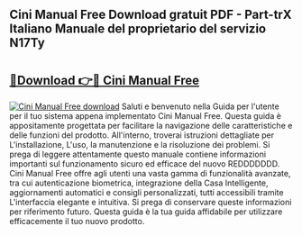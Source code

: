## Cini Manual Free Download gratuit PDF - Part-trX Italiano Manuale del proprietario del servizio N17Ty

# <h2><a href="http://dfa5cd3.blite.top/?on=Cini+Manual+Free">🔗Download 👉🔴 Cini Manual Free</a></h2>

[![Cini Manual Free download](https://i.imgur.com/lujVjoI.png)](http://dfa5cd3.blite.top/?on=Cini+Manual+Free)
Saluti e benvenuto nella Guida per l'utente per il tuo sistema appena implementato Cini Manual Free. Questa guida è appositamente progettata per facilitare la navigazione delle caratteristiche e delle funzioni del prodotto. All'interno, troverai istruzioni dettagliate per L'installazione, L'uso, la manutenzione e la risoluzione dei problemi. Si prega di leggere attentamente questo manuale contiene informazioni importanti sul funzionamento sicuro ed efficace del nuovo REDDDDDDD. Cini Manual Free offre agli utenti una vasta gamma di funzionalità avanzate, tra cui autenticazione biometrica, integrazione della Casa Intelligente, aggiornamenti automatici e consigli personalizzati, tutti accessibili tramite L'interfaccia elegante e intuitiva. Si prega di conservare queste informazioni per riferimento futuro. Questa guida è la tua guida affidabile per utilizzare efficacemente il tuo nuovo prodotto.
